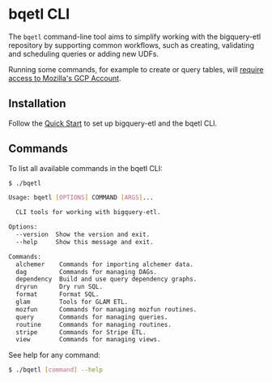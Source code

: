 # bqetl CLI

The `bqetl` command-line tool aims to simplify working with the bigquery-etl repository by supporting common workflows, such as creating, validating and scheduling queries or adding new UDFs.

Running some commands, for example to create or query tables, will [require access to Mozilla's GCP Account](https://docs.telemetry.mozilla.org/cookbooks/bigquery/access.html#bigquery-access-request).

## Installation

Follow the [Quick Start](https://github.com/mozilla/bigquery-etl#quick-start) to set up bigquery-etl and the bqetl CLI.

## Commands

To list all available commands in the bqetl CLI:

```bash
$ ./bqetl

Usage: bqetl [OPTIONS] COMMAND [ARGS]...

  CLI tools for working with bigquery-etl.

Options:
  --version  Show the version and exit.
  --help     Show this message and exit.

Commands:
  alchemer    Commands for importing alchemer data.
  dag         Commands for managing DAGs.
  dependency  Build and use query dependency graphs.
  dryrun      Dry run SQL.
  format      Format SQL.
  glam        Tools for GLAM ETL.
  mozfun      Commands for managing mozfun routines.
  query       Commands for managing queries.
  routine     Commands for managing routines.
  stripe      Commands for Stripe ETL.
  view        Commands for managing views.
```


See help for any command:

```bash
$ ./bqetl [command] --help
```

<!--- Documentation for comments is generated via bigquery_etl/docs/generate_docs -->
